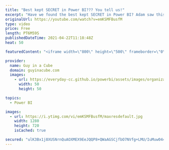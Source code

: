 ```yaml
---
title: "Best kept SECRET in Power BI??? You tell us!"
excerpt: "Have we found the best kept SECRET in Power BI? Adam saw this recently and was BLOWN away! Zooming in can help with presenting in business settings and anywhere else. Here are a few things you can use to make that presentation better with Power BI.  ZoomIt:  https://docs.microsoft.com/sysinternals/downloads/zoomit"
originalUrl: https://youtube.com/watch?v=emKSMFBusfM
type: video
price: Free
length: PT6M59S
publishedDateTime: 2021-04-22T11:18:48Z
heat: 50

featuredContent: "<iframe width=\"800\" height=\"500\" frameborder=\"0\" src=\"https://www.youtube.com/embed/emKSMFBusfM\" allow=\"accelerometer; autoplay; encrypted-media; gyroscope; picture-in-picture\" allowfullscreen></iframe>"

provider:
  name: Guy in a Cube
  domain: guyinacube.com
  images:
    - url: https://everyday-cc.github.io/powerbi/assets/images/organizations/guyinacube.com-50x50.jpg
      width: 50
      height: 50

topics:
  - Power BI

images:
  - url: https://i.ytimg.com/vi/emKSMFBusfM/maxresdefault.jpg
    width: 1280
    height: 720
    isCached: true

secured: "ulK3Bx1j8XUSNrnQuAOXMEX9EeJQQP8+QWaAGSCjfbO7NVfg+LMU/IuMuw044ZB2Qgh+8mX39xe9ryvODSCs25bVylFOXlhe8RcmyMpyjIu8PIlCodyyCEhuk4tD/Y4+dIfC17gZDFfWNfHGzS+QDLXDkCtPZj4MJqofqCKznvgxZCc4lrSSnF5QpwMJox0nqeO1Y4dES/cgCVIsA8wdeZMn8w5N1oS3M6THJn/G4bzAykTw44kOX4jkgVgU6O4PU8VCGweT3KeuXVgTIJNQBWObDNqxRgDLYpdRgbe11teVevSmSWqodGsfkkCCYR789eLR1Pbi1GHAHryE2fnbp9d5H2ir5nRuk66mS2RQERKjLXiKl0T7wNl/xDyoC1IIppQJNq35m7Wal/RY6OwriwU2q0nW/0CEupL55++vmg0=;muxdA2plml2kGZtbdeNZCg=="
---
```



